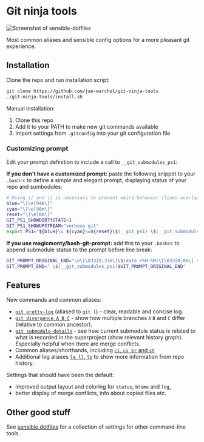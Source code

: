 Git ninja tools
===============

![Screenshot of sensible-dotfiles](https://i.imgur.com/a4auwdx.png)

Most common aliases and sensible config options for a more pleasant git
experience.


Installation
------------

Clone the repo and run installation script:

```bash
git clone https://github.com/jan-warchol/git-ninja-tools
./git-ninja-tools/install.sh
```

Manual installation:
1. Clone this repo
1. Add it to your PATH to make new git commands available
1. Import settings from `.gitconfig` into your git configuration file

### Customizing prompt

Edit your prompt definition to include a call to `__git_submodules_ps1`:

**If you don't have a customized prompt:** paste the following snippet to your
`.bashrc` to define a simple and elegant prompt, displaying status of your repo
and sumbodules:

```bash
# Using \[ and \] is necessary to prevent weird behavior (lines overlapping).
blue="\[\e[94m\]"
cyan="\[\e[96m\]"
reset="\[\e[0m\]"
GIT_PS1_SHOWDIRTYSTATE=1
GIT_PS1_SHOWUPSTREAM="verbose git"
export PS1="${blue}\u ${cyan}\w${reset}\$(__git_ps1) \$(__git_submodules_ps1)\n\\$ "
```

**If you use magicmonty/bash-git-prompt:** add this to your `.bashrc` to append
submodule status to the prompt before line break:

```bash
GIT_PROMPT_ORIGINAL_END="\n\[\033[0;37m\]\$(date +%H:%M)\[\033[0;0m\] $ "
GIT_PROMPT_END=" \$(__git_submodules_ps1)$GIT_PROMPT_ORIGINAL_END"
```

Features
--------

New commands and common aliases:

- [`git pretty-log`](git-pretty-log) (aliased to `git l`) - clear, readable and
  concise log.
- [`git divergence A B C`](git-divergence) - show how multiple branches `A` `B`
  and `C` differ (relative to common ancestor).
- [`git submodule-details`](git-submodule-details) - see how current submodule
  status is related to what is recorded in the superproject (show relevant
  history graph).  Especially helpful when there are merge conflicts.
- Common aliases/shorthands, including [`ci`, `co`, `br` and `st`](.gitconfig#L7)
- Additional log aliases [`la`, `ll`, `lp`](.gitconfig#L30) to show more
  information from repo history.

Settings that should have been the default:
- improved output layout and coloring for `status`, `blame` and `log`,
- better display of merge conflicts, info about copied files etc.


Other good stuff
----------------

See [sensible dotfiles](https://github.com/jan-warchol/sensible-dotfiles/) for
a collection of settings for other command-line tools.

